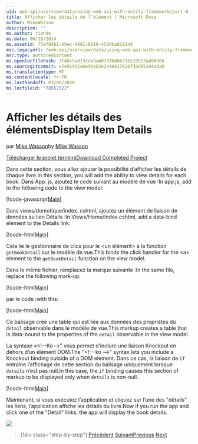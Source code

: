 ```yaml
---
uid: web-api/overview/data/using-web-api-with-entity-framework/part-8
title: Afficher les détails de l’élément | Microsoft Docs
author: MikeWasson
description: ''
ms.author: riande
ms.date: 06/16/2014
ms.assetid: 75ef94b1-bbec-4681-9210-452dba816144
msc.legacyurl: /web-api/overview/data/using-web-api-with-entity-framework/part-8
msc.type: authoredcontent
ms.openlocfilehash: 3f48c5ad73ceb9a4873fbbb621b518553a498966
ms.sourcegitcommit: e7e91932a6e91a63e2e46417626f39d6b244a3ab
ms.translationtype: MT
ms.contentlocale: fr-FR
ms.lasthandoff: 03/06/2020
ms.locfileid: "78557322"
---
```

# <a name="display-item-details"></a><span data-ttu-id="7ba93-102">Afficher les détails des éléments</span><span class="sxs-lookup"><span data-stu-id="7ba93-102">Display Item Details</span></span>

<span data-ttu-id="7ba93-103">par [Mike Wasson](https://github.com/MikeWasson)</span><span class="sxs-lookup"><span data-stu-id="7ba93-103">by [Mike Wasson](https://github.com/MikeWasson)</span></span>

[<span data-ttu-id="7ba93-104">Télécharger le projet terminé</span><span class="sxs-lookup"><span data-stu-id="7ba93-104">Download Completed Project</span></span>](https://github.com/MikeWasson/BookService)

<span data-ttu-id="7ba93-105">Dans cette section, vous allez ajouter la possibilité d’afficher les détails de chaque livre.</span><span class="sxs-lookup"><span data-stu-id="7ba93-105">In this section, you will add the ability to view details for each book.</span></span> <span data-ttu-id="7ba93-106">Dans App. js, ajoutez le code suivant au modèle de vue :</span><span class="sxs-lookup"><span data-stu-id="7ba93-106">In app.js, add to the following code to the view model:</span></span>

[!code-javascript[Main](part-8/samples/sample1.js)]

<span data-ttu-id="7ba93-107">Dans views/domotique/index. cshtml, ajoutez un élément de liaison de données au lien Détails :</span><span class="sxs-lookup"><span data-stu-id="7ba93-107">In Views/Home/Index.cshtml, add a data-bind element to the Details link:</span></span>

[!code-html[Main](part-8/samples/sample2.html?highlight=5)]

<span data-ttu-id="7ba93-108">Cela lie le gestionnaire de clics pour le &lt;un élément&gt; à la fonction `getBookDetail` sur le modèle de vue.</span><span class="sxs-lookup"><span data-stu-id="7ba93-108">This binds the click handler for the &lt;a&gt; element to the `getBookDetail` function on the view model.</span></span>

<span data-ttu-id="7ba93-109">Dans le même fichier, remplacez la marque suivante :</span><span class="sxs-lookup"><span data-stu-id="7ba93-109">In the same file, replace the following mark-up:</span></span>

[!code-html[Main](part-8/samples/sample3.html)]

<span data-ttu-id="7ba93-110">par le code :</span><span class="sxs-lookup"><span data-stu-id="7ba93-110">with this:</span></span>

[!code-html[Main](part-8/samples/sample4.html)]

<span data-ttu-id="7ba93-111">Ce balisage crée une table qui est liée aux données des propriétés du `detail` observable dans le modèle de vue.</span><span class="sxs-lookup"><span data-stu-id="7ba93-111">This markup creates a table that is data-bound to the properties of the `detail` observable in the view model.</span></span>

<span data-ttu-id="7ba93-112">La syntaxe «&lt;!--Ko--&gt;&quot; vous permet d’inclure une liaison Knockout en dehors d’un élément DOM.</span><span class="sxs-lookup"><span data-stu-id="7ba93-112">The "&lt;!-- ko --&gt;&quot; syntax lets you include a Knockout binding outside of a DOM element.</span></span> <span data-ttu-id="7ba93-113">Dans ce cas, la liaison de `if` entraîne l’affichage de cette section du balisage uniquement lorsque `details` n’est pas null.</span><span class="sxs-lookup"><span data-stu-id="7ba93-113">In this case, the `if` binding causes this section of markup to be displayed only when `details` is non-null.</span></span>

[!code-html[Main](part-8/samples/sample5.html)]

<span data-ttu-id="7ba93-114">Maintenant, si vous exécutez l’application et cliquez sur l’une des &quot;détails&quot; les liens, l’application affiche les détails du livre.</span><span class="sxs-lookup"><span data-stu-id="7ba93-114">Now if you run the app and click one of the &quot;Detail&quot; links, the app will display the book details.</span></span>

[![](part-8/_static/image2.png)](part-8/_static/image1.png)

> [!div class="step-by-step"]
> <span data-ttu-id="7ba93-115">[Précédent](part-7.md)
> [Suivant](part-9.md)</span><span class="sxs-lookup"><span data-stu-id="7ba93-115">[Previous](part-7.md)
[Next](part-9.md)</span></span>
